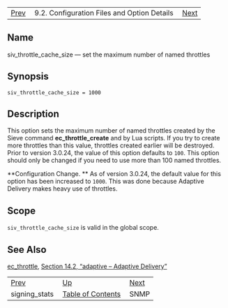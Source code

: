 |     |     |     |
| --- | --- | --- |
| [Prev](conf.ref.signing_stats)  | 9.2. Configuration Files and Option Details |  [Next](conf.ref.snmp.php) |

<a name="conf.ref.siv_throttle_cache_size"></a>
## Name

siv_throttle_cache_size — set the maximum number of named throttles

## Synopsis

`siv_throttle_cache_size = 1000`

<a name="idp11757552"></a>
## Description

This option sets the maximum number of named throttles created by the Sieve command **ec_throttle_create** and by Lua scripts. If you try to create more throttles than this value, throttles created earlier will be destroyed. Prior to version 3.0.24, the value of this option defaults to `100`. This option should only be changed if you need to use more than 100 named throttles.

**Configuration Change. ** As of version 3.0.24, the default value for this option has been increased to `1000`. This was done because Adaptive Delivery makes heavy use of throttles.

<a name="idp11763104"></a>
## Scope

`siv_throttle_cache_size` is valid in the global scope.

<a name="idp11765152"></a>
## See Also

[ec_throttle](sieve.ref.ec_throttle "ec_throttle"), [Section 14.2, “adaptive – Adaptive Delivery”](modules.adaptive.php "14.2. adaptive – Adaptive Delivery")

|     |     |     |
| --- | --- | --- |
| [Prev](conf.ref.signing_stats)  | [Up](conf.ref.files.php) |  [Next](conf.ref.snmp.php) |
| signing_stats  | [Table of Contents](index) |  SNMP |
